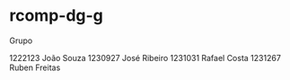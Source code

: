 # rcomp-dg-g
Grupo 

1222123  João Souza
1230927  José Ribeiro
1231031  Rafael Costa
1231267  Ruben Freitas
